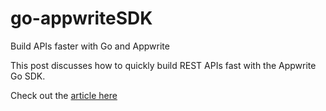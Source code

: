 # go-appwriteSDK

Build APIs faster with Go and Appwrite

This post discusses how to quickly build REST APIs fast with the Appwrite Go SDK.

Check out the [article here](https://fullstackwriter.dev/post/build-apis-faster-with-go-and-appwrite?category=Golang)